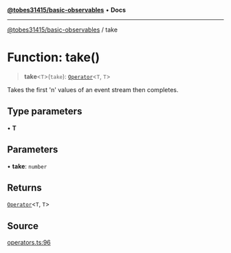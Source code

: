[**@tobes31415/basic-observables**](../README.md) • **Docs**

***

[@tobes31415/basic-observables](../globals.md) / take

# Function: take()

> **take**\<`T`\>(`take`): [`Operator`](../type-aliases/Operator.md)\<`T`, `T`\>

Takes the first 'n' values of an event stream then completes.

## Type parameters

• **T**

## Parameters

• **take**: `number`

## Returns

[`Operator`](../type-aliases/Operator.md)\<`T`, `T`\>

## Source

[operators.ts:96](https://github.com/tobes31415/basic-observables/blob/c3e2dc2c699ee60e9f4a58e029cf80562cb6c910/src/operators.ts#L96)
